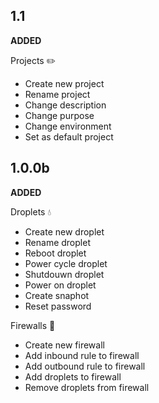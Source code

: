 ## 1.1

**ADDED**

Projects :pencil2:
+ Create new project
+ Rename project
+ Change description
+ Change purpose
+ Change environment
+ Set as default project


## 1.0.0b

**ADDED**

Droplets :droplet:
+ Create new droplet
+ Rename droplet
+ Reboot droplet
+ Power cycle droplet
+ Shutdouwn droplet
+ Power on droplet
+ Create snaphot
+ Reset password

Firewalls :european_castle:
+ Create new firewall
+ Add inbound rule to firewall
+ Add outbound rule to firewall
+ Add droplets to firewall
+ Remove droplets from firewall
